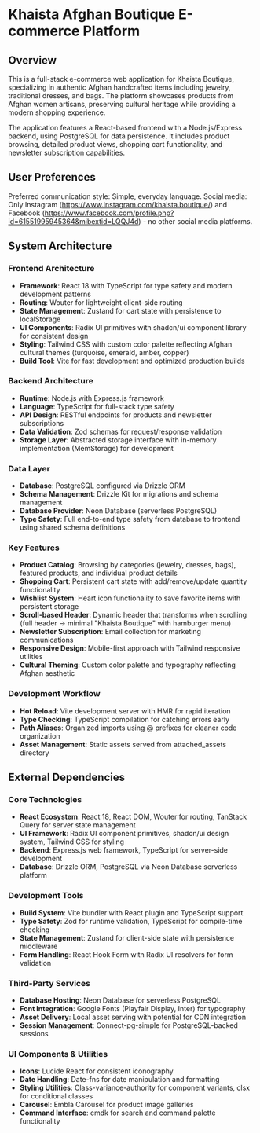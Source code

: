 # Khaista Afghan Boutique E-commerce Platform

## Overview

This is a full-stack e-commerce web application for Khaista Boutique, specializing in authentic Afghan handcrafted items including jewelry, traditional dresses, and bags. The platform showcases products from Afghan women artisans, preserving cultural heritage while providing a modern shopping experience.

The application features a React-based frontend with a Node.js/Express backend, using PostgreSQL for data persistence. It includes product browsing, detailed product views, shopping cart functionality, and newsletter subscription capabilities.

## User Preferences

Preferred communication style: Simple, everyday language.
Social media: Only Instagram (https://www.instagram.com/khaista.boutique/) and Facebook (https://www.facebook.com/profile.php?id=61551995945364&mibextid=LQQJ4d) - no other social media platforms.

## System Architecture

### Frontend Architecture
- **Framework**: React 18 with TypeScript for type safety and modern development patterns
- **Routing**: Wouter for lightweight client-side routing
- **State Management**: Zustand for cart state with persistence to localStorage
- **UI Components**: Radix UI primitives with shadcn/ui component library for consistent design
- **Styling**: Tailwind CSS with custom color palette reflecting Afghan cultural themes (turquoise, emerald, amber, copper)
- **Build Tool**: Vite for fast development and optimized production builds

### Backend Architecture
- **Runtime**: Node.js with Express.js framework
- **Language**: TypeScript for full-stack type safety
- **API Design**: RESTful endpoints for products and newsletter subscriptions
- **Data Validation**: Zod schemas for request/response validation
- **Storage Layer**: Abstracted storage interface with in-memory implementation (MemStorage) for development

### Data Layer
- **Database**: PostgreSQL configured via Drizzle ORM
- **Schema Management**: Drizzle Kit for migrations and schema management
- **Database Provider**: Neon Database (serverless PostgreSQL)
- **Type Safety**: Full end-to-end type safety from database to frontend using shared schema definitions

### Key Features
- **Product Catalog**: Browsing by categories (jewelry, dresses, bags), featured products, and individual product details
- **Shopping Cart**: Persistent cart state with add/remove/update quantity functionality
- **Wishlist System**: Heart icon functionality to save favorite items with persistent storage
- **Scroll-based Header**: Dynamic header that transforms when scrolling (full header → minimal "Khaista Boutique" with hamburger menu)
- **Newsletter Subscription**: Email collection for marketing communications
- **Responsive Design**: Mobile-first approach with Tailwind responsive utilities
- **Cultural Theming**: Custom color palette and typography reflecting Afghan aesthetic

### Development Workflow
- **Hot Reload**: Vite development server with HMR for rapid iteration
- **Type Checking**: TypeScript compilation for catching errors early
- **Path Aliases**: Organized imports using @ prefixes for cleaner code organization
- **Asset Management**: Static assets served from attached_assets directory

## External Dependencies

### Core Technologies
- **React Ecosystem**: React 18, React DOM, Wouter for routing, TanStack Query for server state management
- **UI Framework**: Radix UI component primitives, shadcn/ui design system, Tailwind CSS for styling
- **Backend**: Express.js web framework, TypeScript for server-side development
- **Database**: Drizzle ORM, PostgreSQL via Neon Database serverless platform

### Development Tools
- **Build System**: Vite bundler with React plugin and TypeScript support
- **Type Safety**: Zod for runtime validation, TypeScript for compile-time checking
- **State Management**: Zustand for client-side state with persistence middleware
- **Form Handling**: React Hook Form with Radix UI resolvers for form validation

### Third-Party Services
- **Database Hosting**: Neon Database for serverless PostgreSQL
- **Font Integration**: Google Fonts (Playfair Display, Inter) for typography
- **Asset Delivery**: Local asset serving with potential for CDN integration
- **Session Management**: Connect-pg-simple for PostgreSQL-backed sessions

### UI Components & Utilities
- **Icons**: Lucide React for consistent iconography
- **Date Handling**: Date-fns for date manipulation and formatting
- **Styling Utilities**: Class-variance-authority for component variants, clsx for conditional classes
- **Carousel**: Embla Carousel for product image galleries
- **Command Interface**: cmdk for search and command palette functionality